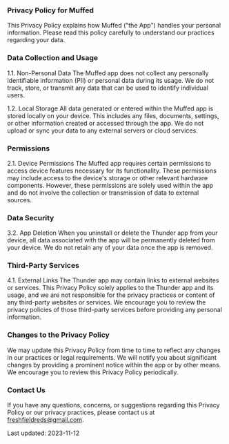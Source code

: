 ### Privacy Policy for Muffed

This Privacy Policy explains how Muffed ("the App") handles your personal information. Please read this policy carefully to understand our practices regarding your data.

### Data Collection and Usage
1.1. Non-Personal Data The Muffed app does not collect any personally identifiable information (PII) or personal data during its usage. We do not track, store, or transmit any data that can be used to identify individual users.

1.2. Local Storage All data generated or entered within the Muffed app is stored locally on your device. This includes any files, documents, settings, or other information created or accessed through the app. We do not upload or sync your data to any external servers or cloud services.

### Permissions
2.1. Device Permissions The Muffed app requires certain permissions to access device features necessary for its functionality. These permissions may include access to the device's storage or other relevant hardware components. However, these permissions are solely used within the app and do not involve the collection or transmission of data to external sources.

### Data Security

3.2. App Deletion When you uninstall or delete the Thunder app from your device, all data associated with the app will be permanently deleted from your device. We do not retain any of your data once the app is removed.

### Third-Party Services
4.1. External Links The Thunder app may contain links to external websites or services. This Privacy Policy solely applies to the Thunder app and its usage, and we are not responsible for the privacy practices or content of any third-party websites or services. We encourage you to review the privacy policies of those third-party services before providing any personal information.

### Changes to the Privacy Policy
We may update this Privacy Policy from time to time to reflect any changes in our practices or legal requirements. We will notify you about significant changes by providing a prominent notice within the app or by other means. We encourage you to review this Privacy Policy periodically.

### Contact Us
If you have any questions, concerns, or suggestions regarding this Privacy Policy or our privacy practices, please contact us at freshfieldreds@gmail.com.

Last updated: 2023-11-12
